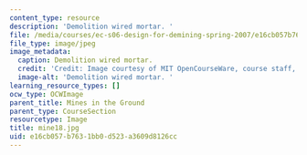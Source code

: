 ```yaml
---
content_type: resource
description: 'Demolition wired mortar. '
file: /media/courses/ec-s06-design-for-demining-spring-2007/e16cb057b7631bb0d523a3609d8126cc_mine18.jpg
file_type: image/jpeg
image_metadata:
  caption: Demolition wired mortar.
  credit: 'Credit: Image courtesy of MIT OpenCourseWare, course staff, and students.'
  image-alt: 'Demolition wired mortar. '
learning_resource_types: []
ocw_type: OCWImage
parent_title: Mines in the Ground
parent_type: CourseSection
resourcetype: Image
title: mine18.jpg
uid: e16cb057-b763-1bb0-d523-a3609d8126cc
---
```

